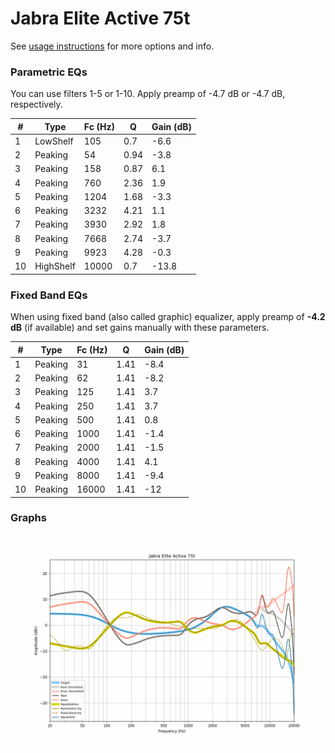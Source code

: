 # Jabra Elite Active 75t
See [usage instructions](https://github.com/jaakkopasanen/AutoEq#usage) for more options and info.

### Parametric EQs
You can use filters 1-5 or 1-10. Apply preamp of -4.7 dB or -4.7 dB, respectively.

|   # | Type      |   Fc (Hz) |    Q |   Gain (dB) |
|-----|-----------|-----------|------|-------------|
|   1 | LowShelf  |       105 | 0.7  |        -6.6 |
|   2 | Peaking   |        54 | 0.94 |        -3.8 |
|   3 | Peaking   |       158 | 0.87 |         6.1 |
|   4 | Peaking   |       760 | 2.36 |         1.9 |
|   5 | Peaking   |      1204 | 1.68 |        -3.3 |
|   6 | Peaking   |      3232 | 4.21 |         1.1 |
|   7 | Peaking   |      3930 | 2.92 |         1.8 |
|   8 | Peaking   |      7668 | 2.74 |        -3.7 |
|   9 | Peaking   |      9923 | 4.28 |        -0.3 |
|  10 | HighShelf |     10000 | 0.7  |       -13.8 |

### Fixed Band EQs
When using fixed band (also called graphic) equalizer, apply preamp of **-4.2 dB** (if available) and set gains manually with these parameters.

|   # | Type    |   Fc (Hz) |    Q |   Gain (dB) |
|-----|---------|-----------|------|-------------|
|   1 | Peaking |        31 | 1.41 |        -8.4 |
|   2 | Peaking |        62 | 1.41 |        -8.2 |
|   3 | Peaking |       125 | 1.41 |         3.7 |
|   4 | Peaking |       250 | 1.41 |         3.7 |
|   5 | Peaking |       500 | 1.41 |         0.8 |
|   6 | Peaking |      1000 | 1.41 |        -1.4 |
|   7 | Peaking |      2000 | 1.41 |        -1.5 |
|   8 | Peaking |      4000 | 1.41 |         4.1 |
|   9 | Peaking |      8000 | 1.41 |        -9.4 |
|  10 | Peaking |     16000 | 1.41 |       -12   |

### Graphs
![](./Jabra%20Elite%20Active%2075t.png)
